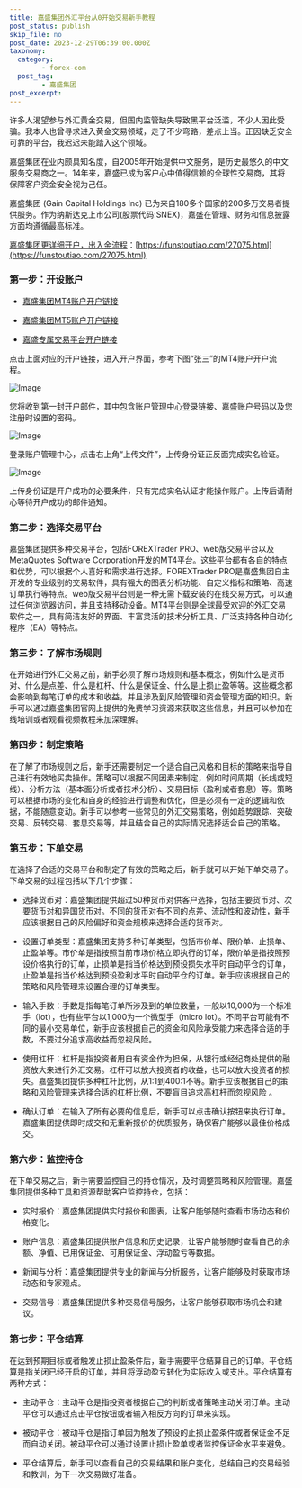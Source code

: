 ```yaml
---
title: 嘉盛集团外汇平台从0开始交易新手教程
post_status: publish
skip_file: no
post_date: 2023-12-29T06:39:00.000Z
taxonomy:
  category:
        - forex-com
  post_tag:
        - 嘉盛集团
post_excerpt: 
---
```

许多人渴望参与外汇黄金交易，但国内监管缺失导致黑平台泛滥，不少人因此受骗。我本人也曾寻求进入黄金交易领域，走了不少弯路，差点上当。正因缺乏安全可靠的平台，我迟迟未能踏入这个领域。

嘉盛集团在业内颇具知名度，自2005年开始提供中文服务，是历史最悠久的中文服务交易商之一。14年来，嘉盛已成为客户心中值得信赖的全球性交易商，其将保障客户资金安全视为己任。

嘉盛集团 (Gain Capital Holdings Inc) 已为来自180多个国家的200多万交易者提供服务。作为纳斯达克上市公司(股票代码:SNEX)，嘉盛在管理、财务和信息披露方面均遵循最高标准。

[嘉盛集团更详细开户，出入金流程](https://funstoutiao.com/27075.html)：[https://funstoutiao.com/27075.html](https://funstoutiao.com/27075.html)

### 第一步：开设账户

* [嘉盛集团MT4账户开户链接](https://s.ssgg.net/jsmt4)

* [嘉盛集团MT5账户开户链接](https://s.ssgg.net/jsmt5)

* [嘉盛专属交易平台开户链接](https://s.ssgg.net/js)

点击上面对应的开户链接，进入开户界面，参考下图“张三”的MT4账户开户流程。

![Image](https://prod-files-secure.s3.us-west-2.amazonaws.com/39ed1227-6d7d-4570-be36-9ccd4a2c4241/7a167aea-686b-400d-af59-4e18eb607a40/640.png?X-Amz-Algorithm=AWS4-HMAC-SHA256&X-Amz-Content-Sha256=UNSIGNED-PAYLOAD&X-Amz-Credential=ASIAZI2LB466RTTNTJZJ%2F20250824%2Fus-west-2%2Fs3%2Faws4_request&X-Amz-Date=20250824T221311Z&X-Amz-Expires=3600&X-Amz-Security-Token=IQoJb3JpZ2luX2VjEPX%2F%2F%2F%2F%2F%2F%2F%2F%2F%2FwEaCXVzLXdlc3QtMiJHMEUCIQCFPvjyR7Bu8SxX1oYKnzU%2BHySBrec3Oj%2FhK6nkJ9d9YgIgA7b6Ta%2BJ5HLxgq%2B%2FzlnzvvpeTQjuRYpsHHpNdsa7o0sq%2FwMIThAAGgw2Mzc0MjMxODM4MDUiDNRIBd4uyEP0kI3snircA1%2BF0W2edTWJ9ecn674TvTD%2FmsBASaelxAYQxqfzSSrWTj2e8WJeMxydZhflh722BEuyVqy1HHT8GNCdVBoCJTkPDoTYa%2B%2B12B2%2Fl7ItP6H24RTIeBMO%2BG4ZY785j8cYVWcXkWPX8fgR7glwoVa7mb2BSl8tDjtkt8kjEriBanRU3hgMx3qbKNd8OgwlfgfW46KyLL9i1mb%2FnRPmcxMiec5bvKxmWSGDk%2Fx3cyPeMSryAxhmIy1rJ3hRBZW7MXvMg89PvqsLTa3IybnWaMTMp3Tb5hP70H%2FYlZDfCA9Qa6rV3HOoWuI%2FQkwN6QGtcYIYqxsfk2mLZ3a28%2F4ZC66ZNdyGBPct%2B39qGdA4KDdhwnrUVNEynPwzaUwhgn65%2F0yovxMyD4%2FFlGrgshPpbPVEviLXiGzcNb9fT4SH72xe5Oy3hiUci7ZjMq5h%2Bf1RoR%2FbDnrAE2flI5Okgd%2FN9UOsNCTKcFMS1Y57Qp5iOKU%2B1bRI3OorlmRuCmVYX9hjtbsQVbBeSThKs1cSUNXyf4%2Fk3%2FU9j%2F4Q9gv57q1DKxTfzNCAv%2BMg94NoPvoLVQEQieLeEn2yI1hBnrq9WUeFXx0UVGuR3NNNPd3Gq8%2BrBhmIcIVlkL4HbR2mnKRjuUp%2BMI7%2BrcUGOqUB1e9oDbmiHB1ymfleoDJ79j0BASdhz4Y3fNsVEob5vUxJj0rcA2S4e%2BicwMSStbmfYck9cUmHNAP4gSyHYsLKCwd9ly1sz7r6yhDep6GxT5qHaPnuwQfxmt2dvuYDB0%2BVM4Iy%2BEv2R3Te3fECmS28%2BKB9B71Nc7Pwqf%2FeXSg%2Bpyb6yPmPUBW3f6PzkBmD8zEzVLAYHe0ohr8%2FKTZZCsesj5GIsqJY&X-Amz-Signature=6d71df78967b695a24a23cd7c0dd211e5cf51bfd6aac9fcf8becc4d091b0c644&X-Amz-SignedHeaders=host&x-amz-checksum-mode=ENABLED&x-id=GetObject)

您将收到第一封开户邮件，其中包含账户管理中心登录链接、嘉盛账户号码以及您注册时设置的密码。

![Image](https://prod-files-secure.s3.us-west-2.amazonaws.com/39ed1227-6d7d-4570-be36-9ccd4a2c4241/eaa1c6b3-2877-4284-a0e1-530e222c27fb/image.png?X-Amz-Algorithm=AWS4-HMAC-SHA256&X-Amz-Content-Sha256=UNSIGNED-PAYLOAD&X-Amz-Credential=ASIAZI2LB466RTTNTJZJ%2F20250824%2Fus-west-2%2Fs3%2Faws4_request&X-Amz-Date=20250824T221311Z&X-Amz-Expires=3600&X-Amz-Security-Token=IQoJb3JpZ2luX2VjEPX%2F%2F%2F%2F%2F%2F%2F%2F%2F%2FwEaCXVzLXdlc3QtMiJHMEUCIQCFPvjyR7Bu8SxX1oYKnzU%2BHySBrec3Oj%2FhK6nkJ9d9YgIgA7b6Ta%2BJ5HLxgq%2B%2FzlnzvvpeTQjuRYpsHHpNdsa7o0sq%2FwMIThAAGgw2Mzc0MjMxODM4MDUiDNRIBd4uyEP0kI3snircA1%2BF0W2edTWJ9ecn674TvTD%2FmsBASaelxAYQxqfzSSrWTj2e8WJeMxydZhflh722BEuyVqy1HHT8GNCdVBoCJTkPDoTYa%2B%2B12B2%2Fl7ItP6H24RTIeBMO%2BG4ZY785j8cYVWcXkWPX8fgR7glwoVa7mb2BSl8tDjtkt8kjEriBanRU3hgMx3qbKNd8OgwlfgfW46KyLL9i1mb%2FnRPmcxMiec5bvKxmWSGDk%2Fx3cyPeMSryAxhmIy1rJ3hRBZW7MXvMg89PvqsLTa3IybnWaMTMp3Tb5hP70H%2FYlZDfCA9Qa6rV3HOoWuI%2FQkwN6QGtcYIYqxsfk2mLZ3a28%2F4ZC66ZNdyGBPct%2B39qGdA4KDdhwnrUVNEynPwzaUwhgn65%2F0yovxMyD4%2FFlGrgshPpbPVEviLXiGzcNb9fT4SH72xe5Oy3hiUci7ZjMq5h%2Bf1RoR%2FbDnrAE2flI5Okgd%2FN9UOsNCTKcFMS1Y57Qp5iOKU%2B1bRI3OorlmRuCmVYX9hjtbsQVbBeSThKs1cSUNXyf4%2Fk3%2FU9j%2F4Q9gv57q1DKxTfzNCAv%2BMg94NoPvoLVQEQieLeEn2yI1hBnrq9WUeFXx0UVGuR3NNNPd3Gq8%2BrBhmIcIVlkL4HbR2mnKRjuUp%2BMI7%2BrcUGOqUB1e9oDbmiHB1ymfleoDJ79j0BASdhz4Y3fNsVEob5vUxJj0rcA2S4e%2BicwMSStbmfYck9cUmHNAP4gSyHYsLKCwd9ly1sz7r6yhDep6GxT5qHaPnuwQfxmt2dvuYDB0%2BVM4Iy%2BEv2R3Te3fECmS28%2BKB9B71Nc7Pwqf%2FeXSg%2Bpyb6yPmPUBW3f6PzkBmD8zEzVLAYHe0ohr8%2FKTZZCsesj5GIsqJY&X-Amz-Signature=6c15701db0fe53cb27922338c0145fdbebaf6a967ebf1625d2d8daac3bf74406&X-Amz-SignedHeaders=host&x-amz-checksum-mode=ENABLED&x-id=GetObject)

登录账户管理中心，点击右上角“上传文件”，上传身份证正反面完成实名验证。

![Image](https://prod-files-secure.s3.us-west-2.amazonaws.com/39ed1227-6d7d-4570-be36-9ccd4a2c4241/54090639-09fc-46b4-a135-e0289f707147/image.png?X-Amz-Algorithm=AWS4-HMAC-SHA256&X-Amz-Content-Sha256=UNSIGNED-PAYLOAD&X-Amz-Credential=ASIAZI2LB466RTTNTJZJ%2F20250824%2Fus-west-2%2Fs3%2Faws4_request&X-Amz-Date=20250824T221311Z&X-Amz-Expires=3600&X-Amz-Security-Token=IQoJb3JpZ2luX2VjEPX%2F%2F%2F%2F%2F%2F%2F%2F%2F%2FwEaCXVzLXdlc3QtMiJHMEUCIQCFPvjyR7Bu8SxX1oYKnzU%2BHySBrec3Oj%2FhK6nkJ9d9YgIgA7b6Ta%2BJ5HLxgq%2B%2FzlnzvvpeTQjuRYpsHHpNdsa7o0sq%2FwMIThAAGgw2Mzc0MjMxODM4MDUiDNRIBd4uyEP0kI3snircA1%2BF0W2edTWJ9ecn674TvTD%2FmsBASaelxAYQxqfzSSrWTj2e8WJeMxydZhflh722BEuyVqy1HHT8GNCdVBoCJTkPDoTYa%2B%2B12B2%2Fl7ItP6H24RTIeBMO%2BG4ZY785j8cYVWcXkWPX8fgR7glwoVa7mb2BSl8tDjtkt8kjEriBanRU3hgMx3qbKNd8OgwlfgfW46KyLL9i1mb%2FnRPmcxMiec5bvKxmWSGDk%2Fx3cyPeMSryAxhmIy1rJ3hRBZW7MXvMg89PvqsLTa3IybnWaMTMp3Tb5hP70H%2FYlZDfCA9Qa6rV3HOoWuI%2FQkwN6QGtcYIYqxsfk2mLZ3a28%2F4ZC66ZNdyGBPct%2B39qGdA4KDdhwnrUVNEynPwzaUwhgn65%2F0yovxMyD4%2FFlGrgshPpbPVEviLXiGzcNb9fT4SH72xe5Oy3hiUci7ZjMq5h%2Bf1RoR%2FbDnrAE2flI5Okgd%2FN9UOsNCTKcFMS1Y57Qp5iOKU%2B1bRI3OorlmRuCmVYX9hjtbsQVbBeSThKs1cSUNXyf4%2Fk3%2FU9j%2F4Q9gv57q1DKxTfzNCAv%2BMg94NoPvoLVQEQieLeEn2yI1hBnrq9WUeFXx0UVGuR3NNNPd3Gq8%2BrBhmIcIVlkL4HbR2mnKRjuUp%2BMI7%2BrcUGOqUB1e9oDbmiHB1ymfleoDJ79j0BASdhz4Y3fNsVEob5vUxJj0rcA2S4e%2BicwMSStbmfYck9cUmHNAP4gSyHYsLKCwd9ly1sz7r6yhDep6GxT5qHaPnuwQfxmt2dvuYDB0%2BVM4Iy%2BEv2R3Te3fECmS28%2BKB9B71Nc7Pwqf%2FeXSg%2Bpyb6yPmPUBW3f6PzkBmD8zEzVLAYHe0ohr8%2FKTZZCsesj5GIsqJY&X-Amz-Signature=c70ed74a356cf51234a7a92b810f3895dce8fe35e150fb201055c57c797a0a38&X-Amz-SignedHeaders=host&x-amz-checksum-mode=ENABLED&x-id=GetObject)

上传身份证是开户成功的必要条件，只有完成实名认证才能操作账户。上传后请耐心等待开户成功的邮件通知。

### 第二步：选择交易平台

嘉盛集团提供多种交易平台，包括FOREXTrader PRO、web版交易平台以及MetaQuotes Software Corporation开发的MT4平台。这些平台都有各自的特点和优势，可以根据个人喜好和需求进行选择。FOREXTrader PRO是嘉盛集团自主开发的专业级别的交易软件，具有强大的图表分析功能、自定义指标和策略、高速订单执行等特点。web版交易平台则是一种无需下载安装的在线交易方式，可以通过任何浏览器访问，并且支持移动设备。MT4平台则是全球最受欢迎的外汇交易软件之一，具有简洁友好的界面、丰富灵活的技术分析工具、广泛支持各种自动化程序（EA）等特点。

### 第三步：了解市场规则

在开始进行外汇交易之前，新手必须了解市场规则和基本概念，例如什么是货币对、什么是点差、什么是杠杆、什么是保证金、什么是止损止盈等等。这些概念都会影响到每笔订单的成本和收益，并且涉及到风险管理和资金管理方面的知识。新手可以通过嘉盛集团官网上提供的免费学习资源来获取这些信息，并且可以参加在线培训或者观看视频教程来加深理解。

### 第四步：制定策略

在了解了市场规则之后，新手还需要制定一个适合自己风格和目标的策略来指导自己进行有效地买卖操作。策略可以根据不同因素来制定，例如时间周期（长线或短线）、分析方法（基本面分析或者技术分析）、交易目标（盈利或者套息）等。策略可以根据市场的变化和自身的经验进行调整和优化，但是必须有一定的逻辑和依据，不能随意变动。新手可以参考一些常见的外汇交易策略，例如趋势跟踪、突破交易、反转交易、套息交易等，并且结合自己的实际情况选择适合自己的策略。

### 第五步：下单交易

在选择了合适的交易平台和制定了有效的策略之后，新手就可以开始下单交易了。下单交易的过程包括以下几个步骤：

* 选择货币对：嘉盛集团提供超过50种货币对供客户选择，包括主要货币对、次要货币对和异国货币对。不同的货币对有不同的点差、流动性和波动性，新手应该根据自己的风险偏好和资金规模来选择合适的货币对。

* 设置订单类型：嘉盛集团支持多种订单类型，包括市价单、限价单、止损单、止盈单等。市价单是指按照当前市场价格立即执行的订单，限价单是指按照预设价格执行的订单，止损单是指当价格达到预设损失水平时自动平仓的订单，止盈单是指当价格达到预设盈利水平时自动平仓的订单。新手应该根据自己的策略和风险管理来设置合理的订单类型。

* 输入手数：手数是指每笔订单所涉及到的单位数量，一般以10,000为一个标准手（lot），也有些平台以1,000为一个微型手（micro lot）。不同平台可能有不同的最小交易单位，新手应该根据自己的资金和风险承受能力来选择合适的手数，不要过分追求高收益而忽视风险。

* 使用杠杆：杠杆是指投资者用自有资金作为担保，从银行或经纪商处提供的融资放大来进行外汇交易。杠杆可以放大投资者的收益，也可以放大投资者的损失。嘉盛集团提供多种杠杆比例，从1:1到400:1不等。新手应该根据自己的策略和风险管理来选择合适的杠杆比例，不要盲目追求高杠杆而忽视风险 。

* 确认订单：在输入了所有必要的信息后，新手可以点击确认按钮来执行订单。嘉盛集团提供即时成交和无重新报价的优质服务，确保客户能够以最佳价格成交。

### 第六步：监控持仓

在下单交易之后，新手需要监控自己的持仓情况，及时调整策略和风险管理。嘉盛集团提供多种工具和资源帮助客户监控持仓，包括：

* 实时报价：嘉盛集团提供实时报价和图表，让客户能够随时查看市场动态和价格变化。

* 账户信息：嘉盛集团提供账户信息和历史记录，让客户能够随时查看自己的余额、净值、已用保证金、可用保证金、浮动盈亏等数据。

* 新闻与分析：嘉盛集团提供专业的新闻与分析服务，让客户能够及时获取市场动态和专家观点。

* 交易信号：嘉盛集团提供多种交易信号服务，让客户能够获取市场机会和建议。

### 第七步：平仓结算

在达到预期目标或者触发止损止盈条件后，新手需要平仓结算自己的订单。平仓结算是指关闭已经开启的订单，并且将浮动盈亏转化为实际收入或支出。平仓结算有两种方式：

* 主动平仓：主动平仓是指投资者根据自己的判断或者策略主动关闭订单。主动平仓可以通过点击平仓按钮或者输入相反方向的订单来实现。

* 被动平仓：被动平仓是指订单因为触发了预设的止损止盈条件或者保证金不足而自动关闭。被动平仓可以通过设置止损止盈单或者监控保证金水平来避免。

* 平仓结算后，新手可以查看自己的交易结果和账户变化，总结自己的交易经验和教训，为下一次交易做好准备。